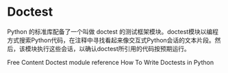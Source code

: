 # Doctest

Python 的标准库配备了一个叫做 doctest 的测试框架模块。doctest模块以编程方式搜索Python代码，在注释中寻找看起来像交互式Python会话的文本片段。然后，该模块执行这些会话，以确认doctest所引用的代码按预期运行。

<ResourceGroupTitle>Free Content</ResourceGroupTitle>
<BadgeLink colorScheme='blue' badgeText='Official Docs' href='https://docs.python.org/3/library/doctest.html'>Doctest module reference</BadgeLink>
<BadgeLink colorScheme='yellow' badgeText='Read' href='https://www.digitalocean.com/community/tutorials/how-to-write-doctests-in-python'>How To Write Doctests in Python</BadgeLink>
